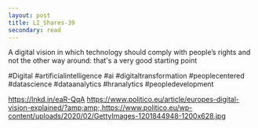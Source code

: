 ```yaml
---
layout: post
title: LI_Shares-39
secondary: read
---
```


A digital vision in which technology should comply with people’s rights and not the other way around: that's a very good starting point

#Digital #artificialintelligence #ai #digitaltransformation #peoplecentered #datascience #dataanalytics #hranalytics #peopledevelopment 

https://lnkd.in/eaR-QqA
https://www.politico.eu/article/europes-digital-vision-explained/?amp;amp;,https://www.politico.eu/wp-content/uploads/2020/02/GettyImages-1201844948-1200x628.jpg

